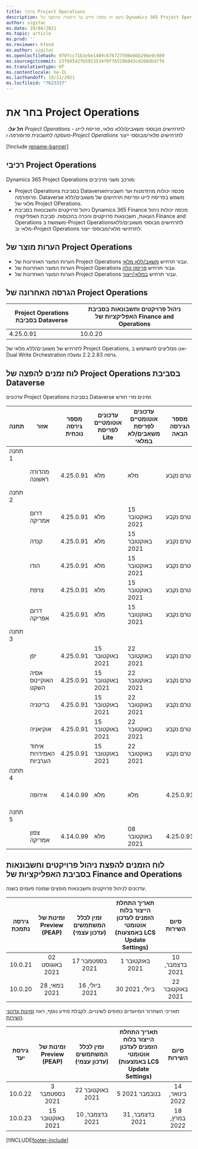 ```yaml
---
title: עדכוני Project Operations
description: נושא זה מספק מידע על גרסאות שהופצו של Dynamics 365 Project Operations.
author: sigitac
ms.date: 10/04/2021
ms.topic: article
ms.prod: ''
ms.reviewer: kfend
ms.author: sigitac
ms.openlocfilehash: 970fcc71b3ebe1489c676727598ebbb296e9c989
ms.sourcegitcommit: 23f68542fb5913534f0f76529b843cd268dbd7f6
ms.translationtype: HT
ms.contentlocale: he-IL
ms.lasthandoff: 10/11/2021
ms.locfileid: "7623337"
---
```

# <a name="project-operations-updates"></a>בחר את Project Operations

_**חל על:** ‏ Project Operations לתרחישים מבוססי משאבים/ללא מלאי, פריסת לייט - מעסקה לחשבונית פרופורמה ו-Project Operations לתרחישים מלאי/מבוססי ייצור_

[!include [rename-banner](~/includes/cc-data-platform-banner.md)]

## <a name="project-operations-components"></a>רכיבי Project Operations

Dynamics 365 Project Operations מורכב משני מרכיבים:

- Project Operations בסביבת Dataverse‏ מכסה יכולות מהזדמנות ועד חשבונית פרופורמה. Dataverse משמש בפריסת לייט ופריסת תרחישים של משאבים/ללא מלאי של Project OPerations.
- ניהול פרויקטים וחשבונאות בסביבת Dynamics 365 Finance מכסה יכולות ניהול הוצאות, חשבונאות פרויקטים והכרה בהכנסות. סביבת האפליקציה‏ Finance and Operations ‏משמשת ב-Project Operations‏‏ לתרחישים מבוססי משאבים/ללא מלאי וב-Project Operations לתרחישי מלאי/מבוססי ייצור.

## <a name="project-operations-release-notes"></a>הערות מוצר של Project Operations
- הערות המוצר האחרונות של Project Operations עבור תרחיש [משאב/ללא מלאי](whats-new-oct-2021-resource-based.md).
- הערות המוצר האחרונות של Project Operations עבור תרחיש [פריסה קלה](../pro/whats-new/whats-new-oct-2021-lite.md).
- הערות המוצר האחרונות של Project Operations עבור תרחיש [במלאי/ייצור](../prod-pma/whats-new/whats-new-jul-2021-stocked.md).

## <a name="project-operations-latest-version"></a>הגרסה האחרונה של Project Operations

| Project Operations בסביבת Dataverse | ניהול פרויקטים וחשבונאות בסביבת האפליקציות של Finance and Operations | 
| --- | --- |
| 4.25.0.91 | 10.0.20 |

לתרחיש של משאבים/ללא מלאי‬ של Project Operations, אנו ממליצים להשתמש ב-Dual Write Orchestration גרסה 2.2.2.83 ומעלה.

## <a name="release-schedule-for-project-operations-on-dataverse-environment"></a>לוח זמנים להפצה של Project Operations בסביבת Dataverse

עדכונים Project Operations בסביבת Dataverse זמינים מדי חודש. 

| תחנה | אזור | מספר גירסה נוכחית | עדכונים אוטומטיים לפריסת Lite | עדכונים אוטומטיים לפריסת משאבים/לא במלאי | מספר הגירסה הבאה | הגירסה הבאה זמינה באופן כללי |
|-----------|-----------------------|-----------------|--------------------|---------------------|---------------------|---------------------|
| תחנה 1 |   &nbsp;              |    &nbsp;       | &nbsp;             |      &nbsp;         |      &nbsp;         |      &nbsp;         |
|   &nbsp;  | מהדורה ראשונה         |  4.25.0.91      | מלא           | מלא            | טרם נקבע                 | 29 באוקטובר 2021    |
| תחנה 2 |   &nbsp;              |    &nbsp;       | &nbsp;             |      &nbsp;         |      &nbsp;         |      &nbsp;         |
|   &nbsp;  | דרום אמריקה         |  4.25.0.91      | מלא           | 15 באוקטובר 2021    | טרם נקבע                 | 29 באוקטובר 2021    |
|   &nbsp;  | קנדה                |  4.25.0.91      | מלא           | 15 באוקטובר 2021    | טרם נקבע                 | 29 באוקטובר 2021    |
|   &nbsp;  | הודו                 |  4.25.0.91      | מלא           | 15 באוקטובר 2021    | טרם נקבע                 | 29 באוקטובר 2021    |
|   &nbsp;  | צרפת                |  4.25.0.91      | מלא           | 15 באוקטובר 2021    | טרם נקבע                 | 29 באוקטובר 2021    |
|   &nbsp;  | דרום אפריקה          |  4.25.0.91      | מלא           | 15 באוקטובר 2021    | טרם נקבע                 | 29 באוקטובר 2021    |
| תחנה 3 |      &nbsp;           |     &nbsp;      |     &nbsp;         |      &nbsp;         |      &nbsp;         |      &nbsp;         |
|   &nbsp;  | יפן                 |  4.25.0.91      | 15 באוקטובר 2021   | 22 באוקטובר 2021    | טרם נקבע                 | 05 בנובמבר 2021   |
|   &nbsp;  | אסיה האוקיינוס השקט          |  4.25.0.91      | 15 באוקטובר 2021   | 22 באוקטובר 2021    | טרם נקבע                 | 05 בנובמבר 2021   |
|   &nbsp;  | בריטניה         |  4.25.0.91      | 15 באוקטובר 2021   | 22 באוקטובר 2021    | טרם נקבע                 | 05 בנובמבר 2021   |
|   &nbsp;  | אוקיאניה               |  4.25.0.91      | 15 באוקטובר 2021   | 22 באוקטובר 2021    | טרם נקבע                 | 05 בנובמבר 2021   |
|   &nbsp;  | איחוד האמירויות הערביות  |  4.25.0.91      | 15 באוקטובר 2021   | 22 באוקטובר 2021    | טרם נקבע                 | 05 בנובמבר 2021   |
| תחנה 4 |     &nbsp;            |     &nbsp;      |     &nbsp;         |      &nbsp;         |      &nbsp;         |      &nbsp;         |
|   &nbsp;  | אירופה                |  4.14.0.99      | מלא           | מלא            | 4.25.0.91           | 15 באוקטובר 2021    |
| תחנה 5 |     &nbsp;            |     &nbsp;      |     &nbsp;         |      &nbsp;         |      &nbsp;         |      &nbsp;         |
|   &nbsp;  | צפון אמריקה         |  4.14.0.99      | מלא           | 08 באוקטובר 2021    | 4.25.0.91           | 22 באוקטובר 2021    |


## <a name="release-schedule-for-project-management-and-accounting-in-the-finance-and-operations-apps-environment"></a>לוח הזמנים להפצת ניהול פרויקטים וחשבונאות בסביבת האפליקציות של Finance and Operations

עדכונים לניהול פרויקטים וחשבונאות מופצים שמונה פעמים בשנה.

|גירסה נתמכת| זמינות של Preview‏ (PEAP) | זמין לכלל המשתמשים (עדכון עצמי) | תאריך התחלת הייצור בלוח הזמנים לעדכון אוטומטי (באמצעות LCS Update Settings) |   סיום השירות   |
|:---------------:|:---------------------------:|:---------------------------------:|:--------------------------------------------------------------------:|:------------------:|
|    10.0.21      |         02 באוגוסט 2021     |           17 בספטמבר 2021      |                             1 באוקטובר 2021                          |  10 בדצמבר, 2021 |
|    10.0.20      |         28 במאי, 2021        |           16 ביולי, 2021           |                             30 ביולי, 2021                            |  22 באוקטובר 2021  |

תאריכי השחרור המיועדים כפופים לשינויים. לקבלת מידע נוסף, ראה [זמינות עדכוני השירות](/dynamics365/fin-ops-core/fin-ops/get-started/public-preview-releases?toc=%2fdynamics365%2ffinance%2ftoc.json).

|גירסת יעד | זמינות של Preview‏ (PEAP) | זמין לכלל המשתמשים (עדכון עצמי) | תאריך התחלת הייצור בלוח הזמנים לעדכון אוטומטי (באמצעות LCS Update Settings) |   סיום השירות   |
|:---------------:|:---------------------------:|:---------------------------------:|:--------------------------------------------------------------------:|:------------------:|
|     10.0.22     |      3 בספטמבר 2021      |          22 באוקטובר 2021         |                           5 בנובמבר 2021                           |  14 בינואר, 2022  |
|     10.0.23     |      15 באוקטובר 2021       |        10 בדצמבר, 2021          |                          31 בדצמבר, 2021                           | 18 במרץ, 2022     |

[!INCLUDE[footer-include](../includes/footer-banner.md)]
